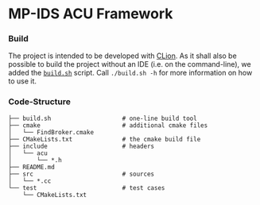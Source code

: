 MP-IDS ACU Framework
====================

### Build

The project is intended to be developed with [CLion][0]. As it shall also be
possible to build the project without an IDE (i.e. on the command-line), we
added the [`build.sh`](build.sh) script. Call `./build.sh -h` for more
information on how to use it.

[0]: https://www.jetbrains.com/clion/

### Code-Structure


```
├── build.sh                    # one-line build tool
├── cmake                       # additional cmake files
│   └── FindBroker.cmake
├── CMakeLists.txt              # the cmake build file
├── include                     # headers
│   └── acu
│       └── *.h
├── README.md
├── src                         # sources
│   └── *.cc
└── test                        # test cases
    └── CMakeLists.txt
```
